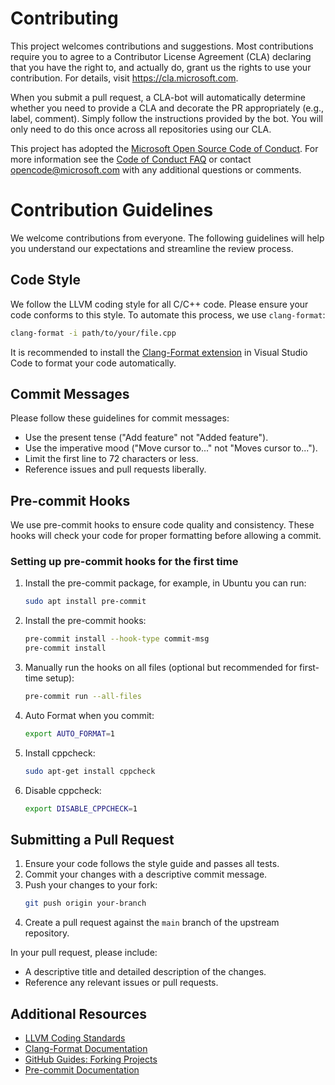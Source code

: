# Contributing

This project welcomes contributions and suggestions. Most contributions require you to
agree to a Contributor License Agreement (CLA) declaring that you have the right to,
and actually do, grant us the rights to use your contribution. For details, visit
https://cla.microsoft.com.

When you submit a pull request, a CLA-bot will automatically determine whether you need
to provide a CLA and decorate the PR appropriately (e.g., label, comment). Simply follow the
instructions provided by the bot. You will only need to do this once across all repositories using our CLA.

This project has adopted the [Microsoft Open Source Code of Conduct](https://opensource.microsoft.com/codeofconduct/).
For more information see the [Code of Conduct FAQ](https://opensource.microsoft.com/codeofconduct/faq/)
or contact [opencode@microsoft.com](mailto:opencode@microsoft.com) with any additional questions or comments.

# Contribution Guidelines

We welcome contributions from everyone. The following guidelines will help you understand our expectations and streamline the review process.

## Code Style

We follow the LLVM coding style for all C/C++ code. Please ensure your code conforms to this style. To automate this process, we use `clang-format`:

```sh
clang-format -i path/to/your/file.cpp
```

It is recommended to install the [Clang-Format extension](https://marketplace.visualstudio.com/items?itemName=xaver.clang-format) in Visual Studio Code to format your code automatically.

## Commit Messages

Please follow these guidelines for commit messages:

- Use the present tense ("Add feature" not "Added feature").
- Use the imperative mood ("Move cursor to..." not "Moves cursor to...").
- Limit the first line to 72 characters or less.
- Reference issues and pull requests liberally.

## Pre-commit Hooks

We use pre-commit hooks to ensure code quality and consistency. These hooks will check your code for proper formatting before allowing a commit.

### Setting up pre-commit hooks for the first time

1. Install the pre-commit package, for example, in Ubuntu you can run:
    ```sh
    sudo apt install pre-commit
    ```

2. Install the pre-commit hooks:
    ```sh
    pre-commit install --hook-type commit-msg
    pre-commit install
    ```

3. Manually run the hooks on all files (optional but recommended for first-time setup):
    ```sh
    pre-commit run --all-files
    ```

4. Auto Format when you commit:
    ```sh
    export AUTO_FORMAT=1
    ```

5. Install cppcheck:
    ```sh
    sudo apt-get install cppcheck
    ```

6. Disable cppcheck:
    ```sh
    export DISABLE_CPPCHECK=1
    ```

## Submitting a Pull Request

1. Ensure your code follows the style guide and passes all tests.
2. Commit your changes with a descriptive commit message.
3. Push your changes to your fork:
    ```sh
    git push origin your-branch
    ```
4. Create a pull request against the `main` branch of the upstream repository.

In your pull request, please include:
- A descriptive title and detailed description of the changes.
- Reference any relevant issues or pull requests.

## Additional Resources

- [LLVM Coding Standards](https://llvm.org/docs/CodingStandards.html)
- [Clang-Format Documentation](https://clang.llvm.org/docs/ClangFormat.html)
- [GitHub Guides: Forking Projects](https://guides.github.com/activities/forking/)
- [Pre-commit Documentation](https://pre-commit.com/)